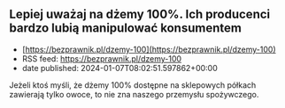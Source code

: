 ## Lepiej uważaj na dżemy 100%. Ich producenci bardzo lubią manipulować konsumentem
 - [https://bezprawnik.pl/dzemy-100](https://bezprawnik.pl/dzemy-100)
 - RSS feed: https://bezprawnik.pl/dzemy-100
 - date published: 2024-01-07T08:02:51.597862+00:00

Jeżeli ktoś myśli, że dżemy 100% dostępne na sklepowych półkach zawierają tylko owoce, to nie zna naszego przemysłu spożywczego.

